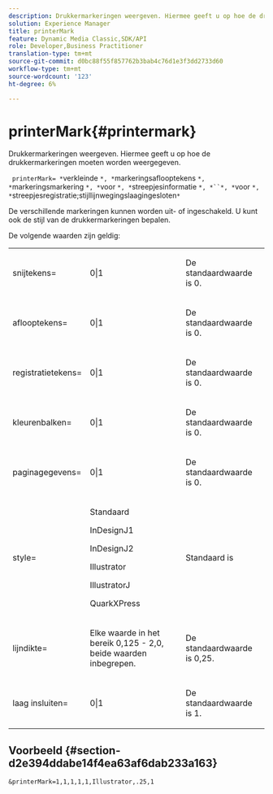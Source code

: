 ```yaml
---
description: Drukkermarkeringen weergeven. Hiermee geeft u op hoe de drukkermarkeringen moeten worden weergegeven.
solution: Experience Manager
title: printerMark
feature: Dynamic Media Classic,SDK/API
role: Developer,Business Practitioner
translation-type: tm+mt
source-git-commit: d0bc88f55f857762b3bab4c76d1e3f3dd2733d60
workflow-type: tm+mt
source-wordcount: '123'
ht-degree: 6%

---
```



# printerMark{#printermark}

Drukkermarkeringen weergeven. Hiermee geeft u op hoe de drukkermarkeringen moeten worden weergegeven.

` printerMark= *`verkleinde `*, *`markeringsaflooptekens `*, *`markeringsmarkering `*, *`voor `*, *`streepjesinformatie `*, *``*, *`voor `*, *`streepjesregistratie;stijllijnwegingslaagingesloten`*`

De verschillende markeringen kunnen worden uit- of ingeschakeld. U kunt ook de stijl van de drukkermarkeringen bepalen.

De volgende waarden zijn geldig:

<table id="simpletable_C84560940CAC46D8BE9D0EFEE5EBF323"> 
 <tr class="strow"> 
  <td class="stentry"> <p>snijtekens= </p></td> 
  <td class="stentry"> <p>0|1 </p></td> 
  <td class="stentry"> <p>De standaardwaarde is 0. </p></td> 
 </tr> 
 <tr class="strow"> 
  <td class="stentry"> <p>aflooptekens= </p></td> 
  <td class="stentry"> <p>0|1 </p></td> 
  <td class="stentry"> <p>De standaardwaarde is 0. </p></td> 
 </tr> 
 <tr class="strow"> 
  <td class="stentry"> <p>registratietekens= </p></td> 
  <td class="stentry"> <p>0|1 </p></td> 
  <td class="stentry"> <p>De standaardwaarde is 0. </p></td> 
 </tr> 
 <tr class="strow"> 
  <td class="stentry"> <p>kleurenbalken= </p></td> 
  <td class="stentry"> <p>0|1 </p></td> 
  <td class="stentry"> <p>De standaardwaarde is 0. </p></td> 
 </tr> 
 <tr class="strow"> 
  <td class="stentry"> <p>paginagegevens= </p></td> 
  <td class="stentry"> <p>0|1 </p></td> 
  <td class="stentry"> <p>De standaardwaarde is 0. </p></td> 
 </tr> 
 <tr class="strow"> 
  <td class="stentry"> <p>style= </p></td> 
  <td class="stentry"> <p>Standaard </p> <p>InDesignJ1 </p> <p>InDesignJ2 </p> <p>Illustrator </p> <p>IllustratorJ </p> <p>QuarkXPress </p> </td> 
  <td class="stentry"> <p>Standaard is </p></td> 
 </tr> 
 <tr class="strow"> 
  <td class="stentry"> <p>lijndikte= </p></td> 
  <td class="stentry"> <p>Elke waarde in het bereik 0,125 - 2,0, beide waarden inbegrepen. </p></td> 
  <td class="stentry"> <p>De standaardwaarde is 0,25. </p></td> 
 </tr> 
 <tr class="strow"> 
  <td class="stentry"> <p>laag insluiten= </p></td> 
  <td class="stentry"> <p>0|1 </p></td> 
  <td class="stentry"> <p>De standaardwaarde is 1. </p></td> 
 </tr> 
</table>

## Voorbeeld {#section-d2e394ddabe14f4ea63af6dab233a163}

`&printerMark=1,1,1,1,1,Illustrator,.25,1`
